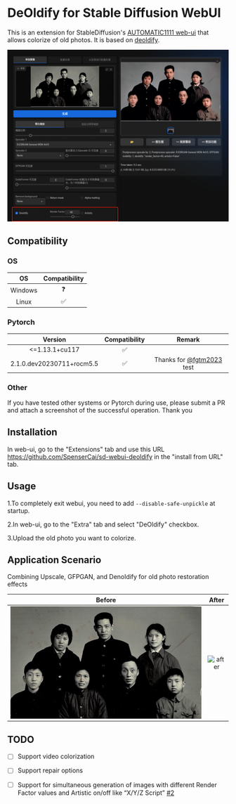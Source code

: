 <!--
 * @Author: SpenserCai
 * @Date: 2023-07-28 14:35:35
 * @version: 
 * @LastEditors: SpenserCai
 * @LastEditTime: 2023-08-03 23:57:02
 * @Description: file content
-->
# DeOldify for Stable Diffusion WebUI
This is an extension for StableDiffusion's [AUTOMATIC1111 web-ui](https://github.com/AUTOMATIC1111/stable-diffusion-webui) that allows colorize of old photos. It is based on [deoldify](https://github.com/jantic/DeOldify).

![example](examples/demo.jpeg)

## Compatibility

### OS

<!--制作一个表格显示操作系统的兼容性，Windows不确定，linux兼容-->
| OS | Compatibility |
| :----: | :----: |
| Windows | ❓ |
| Linux | ✅ |


### Pytorch
<!--制作一个表格显示Pytorch版本的兼容性-->
| Version | Compatibility | Remark |
| :----: | :----: | :----: |
| <=1.13.1+cu117 | ✅ | |
| 2.1.0.dev20230711+rocm5.5  | ✅ | Thanks for [@fgtm2023](https://github.com/fgtm2023) test | 

### Other
If you have tested other systems or Pytorch during use, please submit a PR and attach a screenshot of the successful operation. Thank you

## Installation
In web-ui, go to the "Extensions" tab and use this URL https://github.com/SpenserCai/sd-webui-deoldify in the "install from URL" tab.

## Usage
1.To completely exit webui, you need to add `--disable-safe-unpickle` at startup.

2.In web-ui, go to the "Extra" tab and select "DeOldify" checkbox.

3.Upload the old photo you want to colorize.

## Application Scenario
Combining Upscale, GFPGAN, and Denoldify for old photo restoration effects

| Before | After |
| :----: | :----: |
| <img src="examples/before.jpeg" alt="before" align=center /> | <img src="examples/after.jpeg" alt="after" align=center /> |

## TODO
- [ ] Support video colorization
- [ ] Support repair options
- [ ] Support for simultaneous generation of images with different Render Factor values and Artistic on/off like “X/Y/Z Script” [#2](https://github.com/SpenserCai/sd-webui-deoldify/issues/2)



